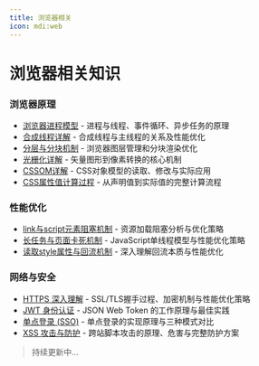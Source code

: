 ```yaml
---
title: 浏览器相关
icon: mdi:web
---
```


# 浏览器相关知识

### 浏览器原理
- [浏览器进程模型](./process-model.md) - 进程与线程、事件循环、异步任务的原理
- [合成线程详解](./compositor-thread.md) - 合成线程与主线程的关系及性能优化
- [分层与分块机制](./layering-and-tiling.md) - 浏览器图层管理和分块渲染优化
- [光栅化详解](./rasterization-explained.md) - 矢量图形到像素转换的核心机制
- [CSSOM详解](./cssom-explained.md) - CSS对象模型的读取、修改与实际应用
- [CSS属性值计算过程](./css-value-computation.md) - 从声明值到实际值的完整计算流程

### 性能优化
- [link与script元素阻塞机制](./link-script-blocking.md) - 资源加载阻塞分析与优化策略
- [长任务与页面卡死机制](./long-task-blocking.md) - JavaScript单线程模型与性能优化策略
- [读取style属性与回流机制](./reflow-and-style-reading.md) - 深入理解回流本质与性能优化

### 网络与安全
- [HTTPS 深入理解](./https-understanding.md) - SSL/TLS握手过程、加密机制与性能优化策略
- [JWT 身份认证](./jwt.md) - JSON Web Token 的工作原理与最佳实践
- [单点登录 (SSO)](./sso.md) - 单点登录的实现原理与三种模式对比
- [XSS 攻击与防护](./xss.md) - 跨站脚本攻击的原理、危害与完整防护方案



> 持续更新中...
